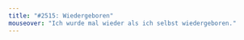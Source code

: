 ```yaml
---
title: "#2515: Wiedergeboren"
mouseover: "Ich wurde mal wieder als ich selbst wiedergeboren."
---
```


